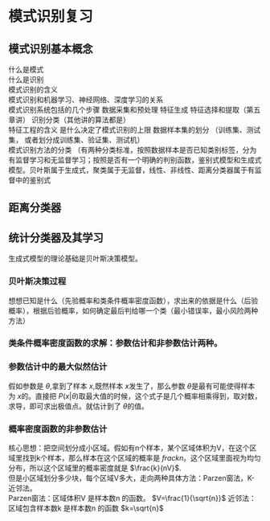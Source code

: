 # 模式识别复习
## 模式识别基本概念
什么是模式  
什么是识别  
模式识别的含义  
模式识别和机器学习、神经网络、深度学习的关系  
模式识别系统包括的几个步骤   数据采集和预处理  特征生成  特征选择和提取（第五章讲） 识别分类（其他讲的算法都是）  
特征工程的含义  是什么决定了模式识别的上限
数据样本集的划分  （训练集、测试集， 或者划分成训练集、验证集、测试机）  
模式识别方法的分类    （有两种分类标准，按照数据样本是否已知类别标签，分为有监督学习和无监督学习；按照是否有一个明确的判别函数，鉴别式模型和生成式模型。贝叶斯属于生成式，聚类属于无监督，线性、非线性、距离分类器属于有监督中的鉴别式  
## 距离分类器
## 统计分类器及其学习
生成式模型的理论基础是贝叶斯决策模型。
### 贝叶斯决策过程
想想已知是什么（先验概率和类条件概率密度函数），求出来的依据是什么（后验概率），根据后验概率，如何确定最后判给哪一个类（最小错误率，最小风险两种方法）
### 类条件概率密度函数的求解：参数估计和非参数估计两种。
### 参数估计中的最大似然估计
假如参数是 $\theta$,拿到了样本 $x$,既然样本 $x$发生了，那么参数 $\theta$是最有可能使得样本为 $x$的。直接把 $P(x|\theta)$取最大值的时候，这个式子是几个概率相乘得到，取对数，求导，即可求出极值点。就估计到了 $\theta$的值。  
### 概率密度函数的非参数估计
核心思想：把空间划分成小区域。假如有n个样本，某个区域体积为V，在这个区域里找到k个样本，那么样本在这个区域的概率是 $frac{k}{n}$。这个区域里面视为均匀分布，所以这个区域里的概率密度就是 $\frac{k}{nV}$.  
但是小区域划分多少块，每个区域V多大，走向两种具体方法：Parzen窗法，K-近邻法。  
Parzen窗法：区域体积V 是样本数n 的函数。 $V=\frac{1}{\sqrt{n}}$
近邻法：区域包含样本数k 是样本数n 的函数 $k=\sqrt{n}$
